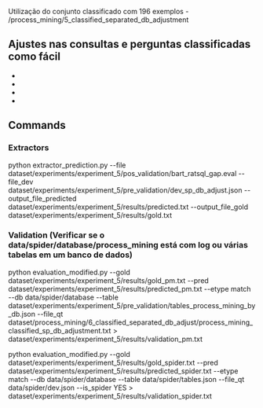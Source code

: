 Utilização do conjunto classificado com 196 exemplos
    - /process_mining/5_classified_separated_db_adjustment

## Ajustes nas consultas e perguntas classificadas como fácil
 - 
 -
 -
 -

## Commands
### Extractors
python extractor_prediction.py --file dataset/experiments/experiment_5/pos_validation/bart_ratsql_gap.eval --file_dev dataset/experiments/experiment_5/pre_validation/dev_sp_db_adjust.json --output_file_predicted dataset/experiments/experiment_5/results/predicted.txt --output_file_gold dataset/experiments/experiment_5/results/gold.txt

### Validation (Verificar se o data/spider/database/process_mining está com log ou várias tabelas em um banco de dados)
python evaluation_modified.py --gold dataset/experiments/experiment_5/results/gold_pm.txt --pred dataset/experiments/experiment_5/results/predicted_pm.txt --etype match --db data/spider/database --table dataset/experiments/experiment_5/pre_validation/tables_process_mining_by_db.json --file_qt dataset/process_mining/6_classified_separated_db_adjust/process_mining_classified_sp_db_adjustment.txt > dataset/experiments/experiment_5/results/validation_pm.txt

python evaluation_modified.py --gold dataset/experiments/experiment_5/results/gold_spider.txt --pred dataset/experiments/experiment_5/results/predicted_spider.txt --etype match --db data/spider/database --table data/spider/tables.json --file_qt data/spider/dev.json  --is_spider YES > dataset/experiments/experiment_5/results/validation_spider.txt